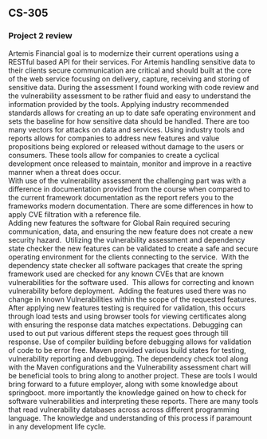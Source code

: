 ## CS-305
### Project 2 review

Artemis Financial goal is to modernize their current operations using a RESTful based API for their services.  For Artemis handling sensitive data to their clients secure communication are critical and should built at the core of the web service focusing on delivery, capture, receiving and storing of sensitive data. During the assessment I found working with code review and the vulnerability assessment to be rather fluid and easy to understand the information provided by the tools.  Applying industry recommended standards allows for creating an up to date safe operating environment and sets the baseline for how sensitive data should be handled.  There are too many vectors for attacks on data and services.  Using industry tools and reports allows for companies to address new features and value propositions being explored or released without damage to the users or consumers.  These tools allow for companies to create a cyclical development once released to maintain, monitor and improve in a reactive manner when a threat does occur.  
With use of the vulnerability assessment the challenging part was with a difference in documentation provided from the course when compared to the current framework documentation as the report refers you to the frameworks modern documentation.  There are some differences in how to apply CVE filtration with a reference file.  
Adding new features the software for Global Rain required securing communication, data, and ensuring the new feature does not create a new security hazard.  Utilizing the vulnerability assessment and dependency state checker the new features can be validated to create a safe and secure operating environment for the clients connecting to the service.  With the dependency state checker all software packages that create the spring framework used are checked for any known CVEs that are known vulnerabilities for the software used.  This allows for correcting and known vulnerability before deployment.  Adding the features used there was no change in known Vulnerabilities within the scope of the requested features.
After applying new features testing is required for validation, this occurs through load tests and using browser tools for viewing certificates along with ensuring the response data matches expectations.  Debugging can used to out put various different steps the request goes through till response. Use of compiler building before debugging allows for validation of code to be error free.  Maven provided various build states for testing, vulnerability reporting and debugging.  The dependency check tool along with the Maven configurations and the Vulnerability assessment chart will be beneficial tools to bring along to another project.  These are tools I would bring forward to a future employer, along with some knowledge about springboot.  more importantly the knowledge gained on how to check for software vulnerabilities and interpreting these reports.  There are many tools that read vulnerability databases across across different programming language.  The knowledge and understanding of this process if paramount in any development life cycle.
